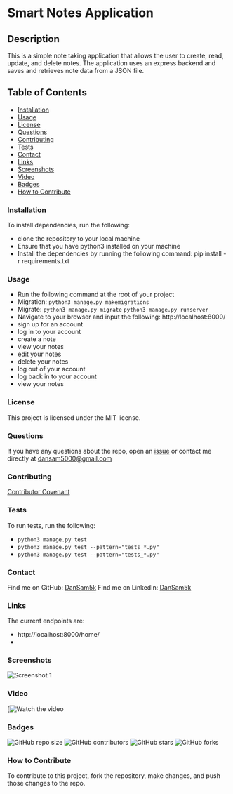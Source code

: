 # Smart Notes Application
## Description
This is a simple note taking application that allows the user to create, read, update, and delete notes. The application uses an express backend and saves and retrieves note data from a JSON file.

## Table of Contents
* [Installation](#installation)
* [Usage](#usage)
* [License](#license)
* [Questions](#questions)
* [Contributing](#contributing)
* [Tests](#tests)
* [Contact](#contact)
* [Links](#links)
* [Screenshots](#screenshots)
* [Video](#video)
* [Badges](#badges)
* [How to Contribute](#how-to-contribute)

### Installation
To install dependencies, run the following:
- clone the repository to your local machine 
- Ensure that you have python3 installed on your machine
- Install the dependencies by running the following command: pip install -r requirements.txt

### Usage
- Run the following command at the root of your project
- Migration: ```python3 manage.py makemigrations```
- Migrate: ```python3 manage.py migrate```
  ```python3 manage.py runserver```
- Navigate to your browser and input the following: http://localhost:8000/
- sign up for an account
- log in to your account
- create a note
- view your notes
- edit your notes
- delete your notes
- log out of your account
- log back in to your account
- view your notes

### License
This project is licensed under the MIT license.

### Questions
If you have any questions about the repo, open an [issue](https://github.com/DanSam5K/smartnote-app/issues) or contact me directly at dansam5000@gmail.com

### Contributing
[Contributor Covenant](https://www.contributor-covenant.org/)

### Tests
To run tests, run the following:
- ```python3 manage.py test```
- ```python3 manage.py test --pattern="tests_*.py"```
- ```python3 manage.py test --pattern="tests_*.py"```

### Contact
Find me on GitHub: [DanSam5k](https://github.com/DanSam5K)
Find me on LinkedIn: [DanSam5k](https://www.linkedin.com/in/dansamuel/)

### Links
The current endpoints are:
- http://localhost:8000/home/
- 

### Screenshots
![Screenshot 1](static/images/smartnotesapp.png)

### Video
[![Watch the video]()

### Badges
![GitHub repo size](https://img.shields.io/github/repo-size/DanSam5K/smart-notes-app)
![GitHub contributors](https://img.shields.io/github/contributors/DanSam5K/smart-notes-app)
![GitHub stars](https://img.shields.io/github/stars/DanSam5K/smart-notes-app?style=social)
![GitHub forks](https://img.shields.io/github/forks/DanSam5K/smart-notes-app?style=social)


### How to Contribute
To contribute to this project, fork the repository, make changes, and push those changes to the repo.
